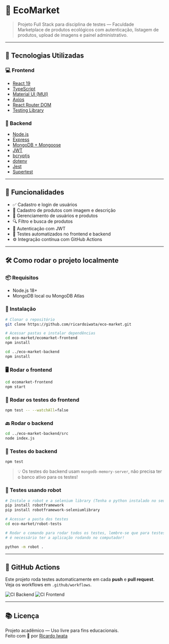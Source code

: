 # 🌱 EcoMarket

> Projeto Full Stack para disciplina de testes — Faculdade  
> Marketplace de produtos ecológicos com autenticação, listagem de produtos, upload de imagens e painel administrativo.

---

## 🔗 Tecnologias Utilizadas

### 💻 Frontend

- [React 19](https://react.dev/)
- [TypeScript](https://www.typescriptlang.org/)
- [Material UI (MUI)](https://mui.com/)
- [Axios](https://axios-http.com/)
- [React Router DOM](https://reactrouter.com/)
- [Testing Library](https://testing-library.com/)

### 🧠 Backend

- [Node.js](https://nodejs.org/)
- [Express](https://expressjs.com/)
- [MongoDB + Mongoose](https://mongoosejs.com/)
- [JWT](https://jwt.io/)
- [bcryptjs](https://github.com/dcodeIO/bcrypt.js)
- [dotenv](https://github.com/motdotla/dotenv)
- [Jest](https://jestjs.io/)
- [Supertest](https://github.com/visionmedia/supertest)

---

## 🚀 Funcionalidades

- ✅ Cadastro e login de usuários
- 🛒 Cadastro de produtos com imagem e descrição
- 👔 Gerenciamento de usuários e produtos
- 🔍 Filtro e busca de produtos
- 🔐 Autenticação com JWT
- 🧪 Testes automatizados no frontend e backend
- ⚙️ Integração contínua com GitHub Actions

---

## 🛠️ Como rodar o projeto localmente

### 📦 Requisitos

- Node.js 18+
- MongoDB local ou MongoDB Atlas

### 🔄 Instalação

```bash
# Clonar o repositório
git clone https://github.com/ricardoiwata/eco-market.git

# Acessar pastas e instalar dependências
cd eco-market/ecomarket-frontend
npm install

cd ../eco-market-backend
npm install
```

### 🖥️ Rodar o frontend

```bash
cd ecomarket-frontend
npm start
```

### 🧪 Rodar os testes do frontend

```bash
npm test -- --watchAll=false
```

### 🔙 Rodar o backend

```bash
cd ../eco-market-backend/src
node index.js
```

### 🧪 Testes do backend

```bash
npm test
```

> 💡 Os testes do backend usam `mongodb-memory-server`, não precisa ter o banco ativo para os testes!

### 🦾 Testes usando robot
``` bash
# Instale o robot e a selenium library (Tenha o python instalado no seu computador)
pip install robotframework
pip install robotframework-seleniumlibrary

# Acessar a pasta dos testes
cd eco-market/robot-tests

# Rodar o comando para rodar todos os testes, lembre-se que para testes robot 
# é necessário ter a aplicação rodando no computador!

python -m robot .
```

---

## 🤖 GitHub Actions

Este projeto roda testes automaticamente em cada **push** e **pull request**.  
Veja os workflows em `.github/workflows`.

![CI Backend](https://github.com/ricardoiwata/eco-market/actions/workflows/backend.yml/badge.svg)
![CI Frontend](https://github.com/ricardoiwata/eco-market/actions/workflows/frontend.yml/badge.svg)

---

## 📚 Licença

Projeto acadêmico — Uso livre para fins educacionais.  
Feito com 💚 por [Ricardo Iwata](https://github.com/ricardoiwata)
